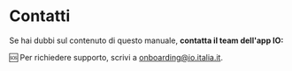 # Contatti

Se hai dubbi sul contenuto di questo manuale, **contatta il team dell'app IO:**

:sos: Per richiedere supporto, scrivi a [onboarding@io.italia.it](mailto:onboarding@io.italia.it).
